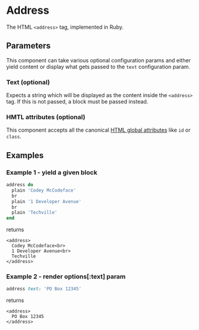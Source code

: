 # Address

The HTML `<address>` tag, implemented in Ruby.

## Parameters

This component can take various optional configuration params and either yield content or display what gets passed to the `text` configuration param.

### Text \(optional\)

Expects a string which will be displayed as the content inside the `<address>` tag. If this is not passed, a block must be passed instead.

### HMTL attributes \(optional\)

This component accepts all the canonical [HTML global attributes](https://www.w3schools.com/tags/ref_standardattributes.asp) like `id` or `class`.

## Examples

### Example 1 - yield a given block

```ruby
address do
  plain 'Codey McCodeface'
  br
  plain '1 Developer Avenue'
  br
  plain 'Techville'
end
```

returns

```markup
<address>
  Codey McCodeface<br>
  1 Developer Avenue<br>
  Techville
</address>
```

### Example 2 - render options\[:text\] param

```ruby
address text: 'PO Box 12345'
```

returns

```markup
<address>
  PO Box 12345
</address>
```

